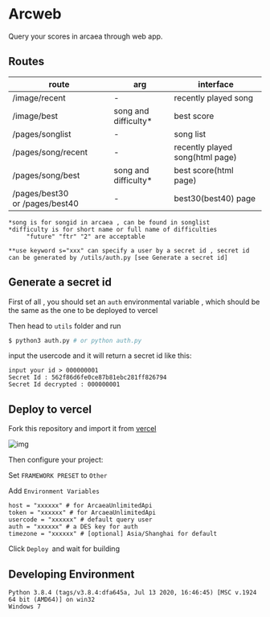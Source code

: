 # **Arcweb**

Query your scores in arcaea through web app.

## Routes

| route                           | arg                  | interface                       |
| ------------------------------- | -------------------- | ------------------------------- |
| /image/recent                   | -                    | recently played song            |
| /image/best                     | song and difficulty* | best score                      |
| /pages/songlist                 | -                    | song list                       |
| /pages/song/recent              | -                    | recently played song(html page) |
| /pages/song/best                | song and difficulty* | best score(html page)           |
| /pages/best30 or /pages/best40 | -                    | best30(best40) page             |

```
*song is for songid in arcaea , can be found in songlist
*difficulty is for short name or full name of difficulties
	 "future" "ftr" "2" are acceptable

**use keyword s="xxx" can specify a user by a secret id , secret id can be generated by /utils/auth.py [see Generate a secret id]
```

## Generate a secret id

First of all , you should set an `auth` environmental variable , which should be the same as the one to be deployed to vercel

Then head to `utils` folder and run

```bash
$ python3 auth.py # or python auth.py
```

input the usercode and it will return a secret id like this:

```
input your id > 000000001
Secret Id : 562f86d6fe0ce87b81ebc281ff826794
Secret Id decrypted : 000000001
```

## Deploy to vercel

Fork this repository and import it from [vercel](https://vercel.com/)

![img](guide/ConfigureProject.png)

Then configure your project:

Set `FRAMEWORK PRESET` to `Other`

Add `Environment Variables`

```
host = "xxxxxx" # for ArcaeaUnlimitedApi
token = "xxxxxx" # for ArcaeaUnlimitedApi
usercode = "xxxxxx" # default query user
auth = "xxxxxx" # a DES key for auth
timezone = "xxxxxx" # [optional] Asia/Shanghai for default
```

Click `Deploy `and wait for building

## Developing Environment

```
Python 3.8.4 (tags/v3.8.4:dfa645a, Jul 13 2020, 16:46:45) [MSC v.1924 64 bit (AMD64)] on win32
Windows 7
```
